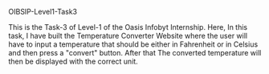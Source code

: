 OIBSIP-Level1-Task3

This is the Task-3 of Level-1 of the Oasis Infobyt Internship.
Here, In this task, I have built the Temperature Converter Website where the user will have to input a temperature that should be either in Fahrenheit or in Celsius and then press a "convert" button. After that The converted temperature will then be displayed with the correct unit.

